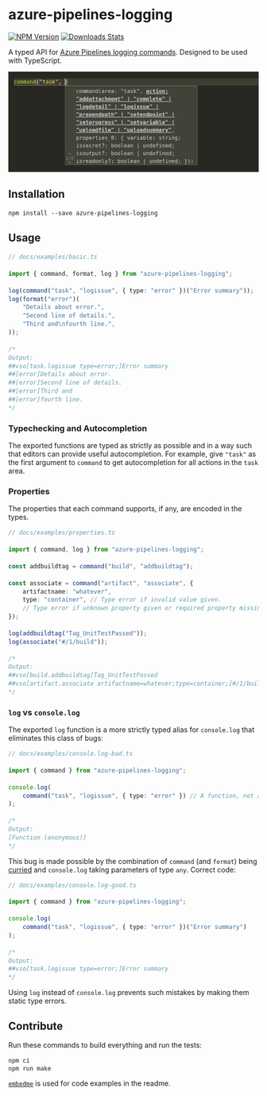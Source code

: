 # azure-pipelines-logging

[![NPM Version][shield-npm]][npm-url]
[![Downloads Stats][shield-downloads]][npm-url]

[npm-url]: https://npmjs.org/package/azure-pipelines-logging
[shield-npm]: https://img.shields.io/npm/v/azure-pipelines-logging.svg
[shield-downloads]: https://img.shields.io/npm/dm/azure-pipelines-logging.svg

A typed API for [Azure Pipelines logging commands](https://docs.microsoft.com/en-us/azure/devops/pipelines/scripts/logging-commands).
Designed to be used with TypeScript.

<img
    src="docs/autocompletion.png"
    alt="Autocompletion for the `task` area"
/>

## Installation

```
npm install --save azure-pipelines-logging
```

## Usage

```ts
// docs/examples/basic.ts

import { command, format, log } from "azure-pipelines-logging";

log(command("task", "logissue", { type: "error" })("Error summary"));
log(format("error")(
    "Details about error.",
    "Second line of details.",
    "Third and\nfourth line.",
));

/*
Output:
##vso[task.logissue type=error;]Error summary
##[error]Details about error.
##[error]Second line of details.
##[error]Third and
##[error]fourth line.
*/

```

### Typechecking and Autocompletion

The exported functions are typed as strictly as possible and in a way such that editors can provide useful autocompletion.
For example, give `"task"` as the first argument to `command` to get autocompletion for all actions in the `task` area.

### Properties

The properties that each command supports, if any, are encoded in the types.

```ts
// docs/examples/properties.ts

import { command, log } from "azure-pipelines-logging";

const addbuildtag = command("build", "addbuildtag");

const associate = command("artifact", "associate", {
    artifactname: "whatever",
    type: "container", // Type error if invalid value given.
    // Type error if unknown property given or required property missing.
});

log(addbuildtag("Tag_UnitTestPassed"));
log(associate("#/1/build"));

/*
Output:
##vso[build.addbuildtag]Tag_UnitTestPassed
##vso[artifact.associate artifactname=whatever;type=container;]#/1/build
*/

```

### `log` vs `console.log`

The exported `log` function is a more strictly typed alias for `console.log` that eliminates this class of bugs:

```ts
// docs/examples/console.log-bad.ts

import { command } from "azure-pipelines-logging";

console.log(
    command("task", "logissue", { type: "error" }) // A function, not a string!
);

/*
Output:
[Function (anonymous)]
*/

```

This bug is made possible by the combination of `command` (and `format`) being [curried](https://en.wikipedia.org/wiki/Currying) and `console.log` taking parameters of type `any`.
Correct code:

```ts
// docs/examples/console.log-good.ts

import { command } from "azure-pipelines-logging";

console.log(
    command("task", "logissue", { type: "error" })("Error summary")
);

/*
Output:
##vso[task.logissue type=error;]Error summary
*/

```

Using `log` instead of `console.log` prevents such mistakes by making them static type errors.

## Contribute

Run these commands to build everything and run the tests:

```
npm ci
npm run make
```

[`embedme`](https://github.com/zakhenry/embedme) is used for code examples in the readme.

